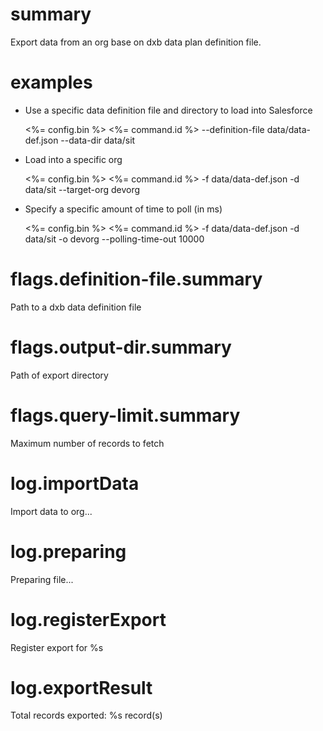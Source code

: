# summary

Export data from an org base on dxb data plan definition file.

# examples

- Use a specific data definition file and directory to load into Salesforce

  <%= config.bin %> <%= command.id %> --definition-file data/data-def.json --data-dir data/sit

- Load into a specific org

  <%= config.bin %> <%= command.id %> -f data/data-def.json -d data/sit --target-org devorg

- Specify a specific amount of time to poll (in ms)

  <%= config.bin %> <%= command.id %> -f data/data-def.json -d data/sit -o devorg --polling-time-out 10000

# flags.definition-file.summary

Path to a dxb data definition file

# flags.output-dir.summary

Path of export directory

# flags.query-limit.summary

Maximum number of records to fetch

# log.importData

Import data to org...

# log.preparing

Preparing file...

# log.registerExport

Register export for %s

# log.exportResult

Total records exported: %s record(s)
